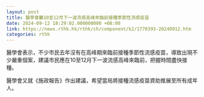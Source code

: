 ```yaml
---
layout: post
title: 醫學會籲10至12月下一波流感高峰來臨前接種季節性流感疫苗
date: 2024-09-12 18:29:02.000000000 +08:00
link: https://news.rthk.hk/rthk/ch/component/k2/1770393-20240912.htm
categories: rthk
---
```


醫學會表示，不少市民去年沒有在高峰期來臨前接種季節性流感疫苗，導致出現不少嚴重個案，建議市民應在10至12月下一波流感高峰來臨前，把握時間盡快接種。

醫學會又就《施政報告》作出建議，希望當局將接種流感疫苗資助推展至所有成年人。
